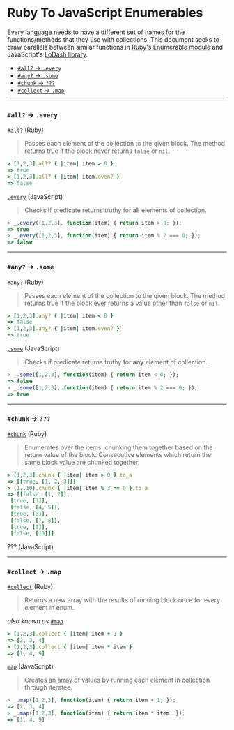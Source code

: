 # Ruby To JavaScript Enumerables

Every language needs to have a different set of names for the
functions/methods that they use with collections. This document seeks to
draw parallels between similar functions in [Ruby's Enumerable
module](http://ruby-doc.org/core-2.2.3/Enumerable.html) and JavaScript's
[LoDash library](https://lodash.com/).

- [`#all?` → `.every`](#all--every)
- [`#any?` → `.some`](#any--some)
- [`#chunk` → `???`](#chunk--)
- [`#collect` → `.map`](#collect--map)

---

### `#all?` → `.every`

[`#all?`](http://ruby-doc.org/core-2.2.3/Enumerable.html#method-i-all-3F) (Ruby)

> Passes each element of the collection to the given block. The method
> returns true if the block never returns `false` or `nil`.

```ruby
> [1,2,3].all? { |item| item > 0 }
=> true
> [1,2,3].all? { |item| item.even? }
=> false
```

[`.every`](https://lodash.com/docs#every) (JavaScript)

> Checks if predicate returns truthy for **all** elements of collection.

```javascript
> _.every([1,2,3], function(item) { return item > 0; });
=> true
> _.every([1,2,3], function(item) { return item % 2 === 0; });
=> false
```

---

### `#any?` → `.some`

[`#any?`](http://ruby-doc.org/core-2.2.3/Enumerable.html#method-i-any-3F)
(Ruby)

> Passes each element of the collection to the given block. The method
> returns true if the block ever returns a value other than `false` or `nil`.

```ruby
> [1,2,3].any? { |item| item < 0 }
=> false
> [1,2,3].any? { |item| item.even? }
=> true
```

[`.some`](https://lodash.com/docs#some) (JavaScript)

> Checks if predicate returns truthy for **any** element of collection.

```javascript
> _.some([1,2,3], function(item) { return item < 0; });
=> false
> _.some([1,2,3], function(item) { return item % 2 === 0; });
=> true
```

---

### `#chunk` → `???`

[`#chunk`](http://ruby-doc.org/core-2.2.3/Enumerable.html#method-i-chunk)
(Ruby)

> Enumerates over the items, chunking them together based on the return
> value of the block. Consecutive elements which return the same block
> value are chunked together.

```ruby
> [1,2,3].chunk { |item| item > 0 }.to_a
=> [[true, [1, 2, 3]]]
> (1..10).chunk { |item| item % 3 == 0 }.to_a
=> [[false, [1, 2]],
 [true, [3]],
 [false, [4, 5]],
 [true, [6]],
 [false, [7, 8]],
 [true, [9]],
 [false, [10]]]
```

??? (JavaScript)

---

### `#collect` → `.map`

[`#collect`](http://ruby-doc.org/core-2.2.3/Enumerable.html#method-i-collect)
(Ruby)

> Returns a new array with the results of running block once for every
> element in enum.

*also known as
[`#map`](http://ruby-doc.org/core-2.2.3/Enumerable.html#method-i-map)*

```ruby
> [1,2,3].collect { |item| item + 1 }
=> [2, 3, 4]
> [1,2,3].collect { |item| item * item }
=> [1, 4, 9]
```

[`map`](https://lodash.com/docs#map) (JavaScript)

> Creates an array of values by running each element in collection through
> iteratee.

```javascript
> _.map([1,2,3], function(item) { return item + 1; });
=> [2, 3, 4]
> _.map([1,2,3], function(item) { return item * item; });
=> [1, 4, 9]
```

